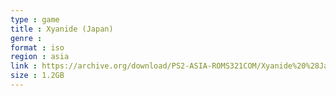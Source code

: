 ```yaml
---
type : game
title : Xyanide (Japan)
genre : 
format : iso
region : asia
link : https://archive.org/download/PS2-ASIA-ROMS321COM/Xyanide%20%28Japan%29.7z
size : 1.2GB
---
```


